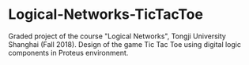 # Logical-Networks-TicTacToe
Graded project of the course "Logical Networks", Tongji University Shanghai (Fall 2018).  Design of the game Tic Tac Toe using digital logic components in Proteus environment.
